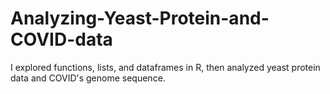 # Analyzing-Yeast-Protein-and-COVID-data
I explored functions, lists, and dataframes in R, then analyzed yeast protein data and COVID's genome sequence.

